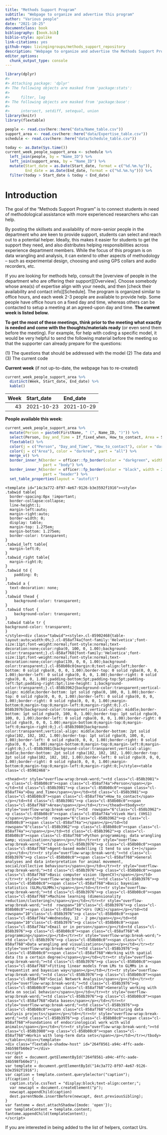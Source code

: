 ```yaml
---
title: "Methods Support Program"
subtitle: "Webpage to organize and advertise this program"
author: "Various people"
date: "2021-10-25"
documentclass: book
bibliography: [book.bib]
biblio-style: apalike
link-citations: yes
github-repo: livingingroups/methods_support_repository
description: "Webpage to organize and advertise the Methods Support Program at the EAS department/MPI-AB"
editor_options: 
  chunk_output_type: console
---
```







```r
library(dplyr)
#> 
#> Attaching package: 'dplyr'
#> The following objects are masked from 'package:stats':
#> 
#>     filter, lag
#> The following objects are masked from 'package:base':
#> 
#>     intersect, setdiff, setequal, union
library(knitr)
library(flextable)
```


```r
people <- read.csv(here::here("data/Name_table.csv"))
support_area <- read.csv(here::here("data/Expertise_table.csv"))
schedule <- read.csv(here::here("data/Schedule_table.csv"))

today <- as.Date(Sys.time())
current_week_people_support_area <- schedule %>% 
  left_join(people, by = "Name_ID") %>% 
  left_join(support_area, by = "Name_ID") %>% 
  mutate(Start_date = as.Date(Start_date, format = c("%d.%m.%y")),
         End_date = as.Date(End_date, format = c("%d.%m.%y"))) %>% 
  filter(today > Start_date & today < End_date)
```

# Introduction

The goal of the “Methods Support Program” is to connect students in need of methodological assistance with more experienced researchers who can help. 

By posting the skillsets and availability of more-senior people in the department who are keen to provide support, students can select and reach out to a potential helper. Ideally, this makes it easier for students to get the support they need, and also distributes helping responsibilities across experience department members. While the focus of this program is on data wrangling and analysis, it can extend to other aspects of methodology – such as experimental design, choosing and using GPS collars and audio recorders, etc.

If you are looking for methods help, consult the [overview of people in the department who are offering their support][Overview]. Choose somebody whose area(s) of expertise align with your needs, and then [check their availability and contact info][Schedule]. The program is organized similar to office hours, and each week 2-3 people are available to provide help. Some people have office hours on a fixed day and time, whereas others can be contacted to setup a meeting at an agreed-upon day and time. **The current week is listed below.**

**To get the most of these meetings, think prior to the meeting what exactly is needed and come with the thoughts/materials ready** (or even send them before the meeting). For example, for help with coding a specific model, it would be very helpful to send the following material before the meeting so that the supporter can already prepare for the questions:

(1) The questions that should be addressed with the model
(2) The data and
(3) The current code

**Current week** (if not up-to-date, the webpage has to re-created)  


```r
current_week_people_support_area %>% 
  distinct(Week, Start_date, End_date) %>% 
  kable()
```



| Week|Start_date |End_date   |
|----:|:----------|:----------|
|   43|2021-10-23 |2021-10-29 |

**People available this week:**  


```r
current_week_people_support_area %>% 
  mutate(Person = paste0(FirstName, " (", Name_ID, ")")) %>% 
  select(Person, Day_and_Time = If_fixed_when, How_to_contact, Area = Support_areas) %>% 
  flextable() %>% 
  color(j = c("Person", "Day_and_Time", "How_to_contact"), color = "darkgreen", part = "all") %>%
  color(j = c("Area"), color = "darkred", part = "all") %>%
  merge_v() %>% 
  border_inner_h(border = officer::fp_border(color = "darkgreen", width = 1),
                 part = "body") %>%
  border_inner_h(border = officer::fp_border(color = "black", width = 2),
                 part = "header") %>%
  set_table_properties(layout = "autofit")
```

```{=html}
<template id="14c3a772-8f97-4e67-9126-b3e3592f1916"><style>
.tabwid table{
  border-spacing:0px !important;
  border-collapse:collapse;
  line-height:1;
  margin-left:auto;
  margin-right:auto;
  border-width: 0;
  display: table;
  margin-top: 1.275em;
  margin-bottom: 1.275em;
  border-color: transparent;
}
.tabwid_left table{
  margin-left:0;
}
.tabwid_right table{
  margin-right:0;
}
.tabwid td {
    padding: 0;
}
.tabwid a {
  text-decoration: none;
}
.tabwid thead {
    background-color: transparent;
}
.tabwid tfoot {
    background-color: transparent;
}
.tabwid table tr {
background-color: transparent;
}
</style><div class="tabwid"><style>.cl-85902468{table-layout:auto;width:0%;}.cl-858af74a{font-family:'Helvetica';font-size:11pt;font-weight:normal;font-style:normal;text-decoration:none;color:rgba(0, 100, 0, 1.00);background-color:transparent;}.cl-858af768{font-family:'Helvetica';font-size:11pt;font-weight:normal;font-style:normal;text-decoration:none;color:rgba(139, 0, 0, 1.00);background-color:transparent;}.cl-858b08c0{margin:0;text-align:left;border-bottom: 0 solid rgba(0, 0, 0, 1.00);border-top: 0 solid rgba(0, 0, 0, 1.00);border-left: 0 solid rgba(0, 0, 0, 1.00);border-right: 0 solid rgba(0, 0, 0, 1.00);padding-bottom:5pt;padding-top:5pt;padding-left:5pt;padding-right:5pt;line-height: 1;background-color:transparent;}.cl-858b3962{background-color:transparent;vertical-align: middle;border-bottom: 1pt solid rgba(0, 100, 0, 1.00);border-top: 0 solid rgba(0, 0, 0, 1.00);border-left: 0 solid rgba(0, 0, 0, 1.00);border-right: 0 solid rgba(0, 0, 0, 1.00);margin-bottom:0;margin-top:0;margin-left:0;margin-right:0;}.cl-858b3976{background-color:transparent;vertical-align: middle;border-bottom: 1pt solid rgba(0, 100, 0, 1.00);border-top: 1pt solid rgba(0, 100, 0, 1.00);border-left: 0 solid rgba(0, 0, 0, 1.00);border-right: 0 solid rgba(0, 0, 0, 1.00);margin-bottom:0;margin-top:0;margin-left:0;margin-right:0;}.cl-858b3980{background-color:transparent;vertical-align: middle;border-bottom: 2pt solid rgba(102, 102, 102, 1.00);border-top: 1pt solid rgba(0, 100, 0, 1.00);border-left: 0 solid rgba(0, 0, 0, 1.00);border-right: 0 solid rgba(0, 0, 0, 1.00);margin-bottom:0;margin-top:0;margin-left:0;margin-right:0;}.cl-858b3981{background-color:transparent;vertical-align: middle;border-bottom: 2pt solid rgba(102, 102, 102, 1.00);border-top: 2pt solid rgba(102, 102, 102, 1.00);border-left: 0 solid rgba(0, 0, 0, 1.00);border-right: 0 solid rgba(0, 0, 0, 1.00);margin-bottom:0;margin-top:0;margin-left:0;margin-right:0;}</style><table class='cl-85902468'>
```

```{=html}
<thead><tr style="overflow-wrap:break-word;"><td class="cl-858b3981"><p class="cl-858b08c0"><span class="cl-858af74a">Person</span></p></td><td class="cl-858b3981"><p class="cl-858b08c0"><span class="cl-858af74a">Day_and_Time</span></p></td><td class="cl-858b3981"><p class="cl-858b08c0"><span class="cl-858af74a">How_to_contact</span></p></td><td class="cl-858b3981"><p class="cl-858b08c0"><span class="cl-858af768">Area</span></p></td></tr></thead><tbody><tr style="overflow-wrap:break-word;"><td  rowspan="6"class="cl-858b3962"><p class="cl-858b08c0"><span class="cl-858af74a">Vivek Hari (VHS1)</span></p></td><td  rowspan="6"class="cl-858b3962"><p class="cl-858b08c0"><span class="cl-858af74a"></span></p></td><td  rowspan="6"class="cl-858b3962"><p class="cl-858b08c0"><span class="cl-858af74a"></span></p></td><td class="cl-858b3962"><p class="cl-858b08c0"><span class="cl-858af768">Python programming; data wrangling &amp; visualisation</span></p></td></tr><tr style="overflow-wrap:break-word;"><td class="cl-858b3976"><p class="cl-858b08c0"><span class="cl-858af768">Agent-based modelling (I tend to use C++)</span></p></td></tr><tr style="overflow-wrap:break-word;"><td class="cl-858b3976"><p class="cl-858b08c0"><span class="cl-858af768">General analyses and data interpretation for animal movement, social/collective behaviours</span></p></td></tr><tr style="overflow-wrap:break-word;"><td class="cl-858b3976"><p class="cl-858b08c0"><span class="cl-858af768">Basic computer vision (OpenCV)</span></p></td></tr><tr style="overflow-wrap:break-word;"><td class="cl-858b3976"><p class="cl-858b08c0"><span class="cl-858af768">Basic bayesian statistics (GLMs/GLMMs)</span></p></td></tr><tr style="overflow-wrap:break-word;"><td class="cl-858b3976"><p class="cl-858b08c0"><span class="cl-858af768">Machine learning (dimensionality reduction/clustering)</span></p></td></tr><tr style="overflow-wrap:break-word;"><td  rowspan="10"class="cl-858b3976"><p class="cl-858b08c0"><span class="cl-858af74a">Urs (UK1)</span></p></td><td  rowspan="10"class="cl-858b3976"><p class="cl-858b08c0"><span class="cl-858af74a">Wednesday, 12 - 2 pm</span></p></td><td  rowspan="10"class="cl-858b3976"><p class="cl-858b08c0"><span class="cl-858af74a">Email or in person</span></p></td><td class="cl-858b3976"><p class="cl-858b08c0"><span class="cl-858af768">R programming</span></p></td></tr><tr style="overflow-wrap:break-word;"><td class="cl-858b3976"><p class="cl-858b08c0"><span class="cl-858af768">Data wrangling and visualizations</span></p></td></tr><tr style="overflow-wrap:break-word;"><td class="cl-858b3976"><p class="cl-858b08c0"><span class="cl-858af768">Working with spatial data (to a certain degree)</span></p></td></tr><tr style="overflow-wrap:break-word;"><td class="cl-858b3976"><p class="cl-858b08c0"><span class="cl-858af768">Fitting linear models from LMs to GLMMs in a frequentist and bayesian way</span></p></td></tr><tr style="overflow-wrap:break-word;"><td class="cl-858b3976"><p class="cl-858b08c0"><span class="cl-858af768">Social Network Analysis</span></p></td></tr><tr style="overflow-wrap:break-word;"><td class="cl-858b3976"><p class="cl-858b08c0"><span class="cl-858af768">Generally working with data on social behavior</span></p></td></tr><tr style="overflow-wrap:break-word;"><td class="cl-858b3976"><p class="cl-858b08c0"><span class="cl-858af768">Data bases</span></p></td></tr><tr style="overflow-wrap:break-word;"><td class="cl-858b3976"><p class="cl-858b08c0"><span class="cl-858af768">Structuring data analysis projects</span></p></td></tr><tr style="overflow-wrap:break-word;"><td class="cl-858b3976"><p class="cl-858b08c0"><span class="cl-858af768">Foundations of endocrinological work with wild animals</span></p></td></tr><tr style="overflow-wrap:break-word;"><td class="cl-858b3980"><p class="cl-858b08c0"><span class="cl-858af768">Workin with long-term data sets</span></p></td></tr></tbody></table></div></template>
<div class="flextable-shadow-host" id="264f8561-a94c-4ffc-aade-34b598fb60e3"></div>
<script>
var dest = document.getElementById("264f8561-a94c-4ffc-aade-34b598fb60e3");
var template = document.getElementById("14c3a772-8f97-4e67-9126-b3e3592f1916");
var caption = template.content.querySelector("caption");
if(caption) {
  caption.style.cssText = "display:block;text-align:center;";
  var newcapt = document.createElement("p");
  newcapt.appendChild(caption)
  dest.parentNode.insertBefore(newcapt, dest.previousSibling);
}
var fantome = dest.attachShadow({mode: 'open'});
var templateContent = template.content;
fantome.appendChild(templateContent);
</script>

```
 
 




If you are interested in being added to the list of helpers, contact Urs.

